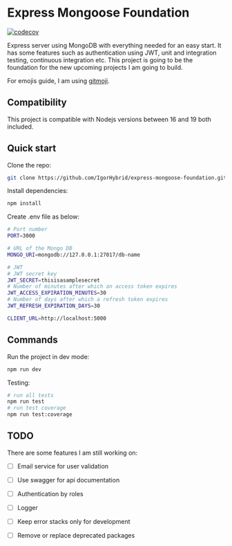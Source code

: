 # Express Mongoose Foundation
[![codecov](https://codecov.io/gh/IgorHybrid/express-mongoose-foundation/branch/master/graph/badge.svg?token=POI4MKMRPR)](https://codecov.io/gh/IgorHybrid/express-mongoose-foundation)

Express server using MongoDB with everything needed for an easy start. It has some features such as authentication using JWT, unit and integration testing, continuous integration etc. This project is going to be the foundation for the new upcoming projects I am going to build.

For emojis guide, I am using [gitmoji](https://gitmoji.dev/).

## Compatibility
This project is compatible with Nodejs versions between 16 and 19 both included.

## Quick start
Clone the repo:
```bash
git clone https://github.com/IgorHybrid/express-mongoose-foundation.git
```
Install dependencies:
```bash
npm install
```
Create .env file as below:
```bash
# Port number
PORT=3000

# URL of the Mongo DB
MONGO_URI=mongodb://127.0.0.1:27017/db-name

# JWT
# JWT secret key
JWT_SECRET=thisisasamplesecret
# Number of minutes after which an access token expires
JWT_ACCESS_EXPIRATION_MINUTES=30
# Number of days after which a refresh token expires
JWT_REFRESH_EXPIRATION_DAYS=30

CLIENT_URL=http://localhost:5000
```
## Commands
Run the project in dev mode:
```bash
npm run dev
```
Testing:

```bash
# run all tests
npm run test
# run test coverage
npm run test:coverage
```
## TODO
There are some features I am still working on:
- [ ] Email service for user validation
- [ ] Use swagger for api documentation
- [ ] Authentication by roles
- [ ] Logger
- [ ] Keep error stacks only for development
- [ ] Remove or replace deprecated packages


